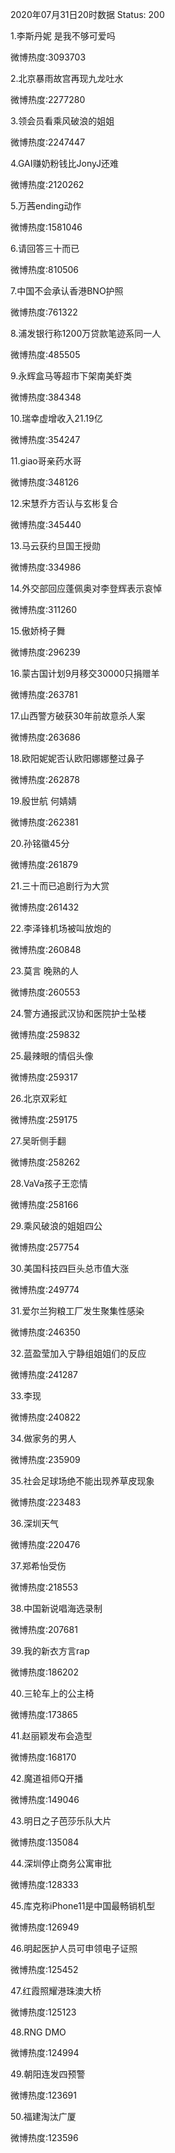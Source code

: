 2020年07月31日20时数据
Status: 200

1.李斯丹妮 是我不够可爱吗

微博热度:3093703

2.北京暴雨故宫再现九龙吐水

微博热度:2277280

3.领会员看乘风破浪的姐姐

微博热度:2247447

4.GAI赚奶粉钱比JonyJ还难

微博热度:2120262

5.万茜ending动作

微博热度:1581046

6.请回答三十而已

微博热度:810506

7.中国不会承认香港BNO护照

微博热度:761322

8.浦发银行称1200万贷款笔迹系同一人

微博热度:485505

9.永辉盒马等超市下架南美虾类

微博热度:384348

10.瑞幸虚增收入21.19亿

微博热度:354247

11.giao哥亲药水哥

微博热度:348126

12.宋慧乔方否认与玄彬复合

微博热度:345440

13.马云获约旦国王授勋

微博热度:334986

14.外交部回应蓬佩奥对李登辉表示哀悼

微博热度:311260

15.傲娇椅子舞

微博热度:296239

16.蒙古国计划9月移交30000只捐赠羊

微博热度:263781

17.山西警方破获30年前故意杀人案

微博热度:263686

18.欧阳妮妮否认欧阳娜娜整过鼻子

微博热度:262878

19.殷世航 何婧婧

微博热度:262381

20.孙铭徽45分

微博热度:261879

21.三十而已追剧行为大赏

微博热度:261432

22.李泽锋机场被叫放炮的

微博热度:260848

23.莫言 晚熟的人

微博热度:260553

24.警方通报武汉协和医院护士坠楼

微博热度:259832

25.最辣眼的情侣头像

微博热度:259317

26.北京双彩虹

微博热度:259175

27.吴昕侧手翻

微博热度:258262

28.VaVa孩子王恋情

微博热度:258166

29.乘风破浪的姐姐四公

微博热度:257754

30.美国科技四巨头总市值大涨

微博热度:249774

31.爱尔兰狗粮工厂发生聚集性感染

微博热度:246350

32.蓝盈莹加入宁静组姐姐们的反应

微博热度:241287

33.李现

微博热度:240822

34.做家务的男人

微博热度:235909

35.社会足球场绝不能出现养草皮现象

微博热度:223483

36.深圳天气

微博热度:220476

37.郑希怡受伤

微博热度:218553

38.中国新说唱海选录制

微博热度:207681

39.我的新衣方言rap

微博热度:186202

40.三轮车上的公主椅

微博热度:173865

41.赵丽颖发布会造型

微博热度:168170

42.魔道祖师Q开播

微博热度:149046

43.明日之子芭莎乐队大片

微博热度:135084

44.深圳停止商务公寓审批

微博热度:128333

45.库克称iPhone11是中国最畅销机型

微博热度:126949

46.明起医护人员可申领电子证照

微博热度:125452

47.红霞照耀港珠澳大桥

微博热度:125123

48.RNG DMO

微博热度:124994

49.朝阳连发四预警

微博热度:123691

50.福建淘汰广厦

微博热度:123596


